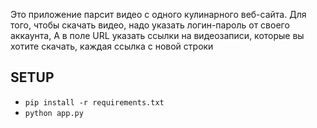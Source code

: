 Это приложение парсит видео с одного кулинарного веб-сайта.
Для того, чтобы скачать видео, надо указать логин-пароль от своего аккаунта,
А в поле URL указать ссылки на видеозаписи, которые вы хотите скачать,
каждая ссылка с новой строки


## SETUP

* `pip install -r requirements.txt`
* `python app.py`

